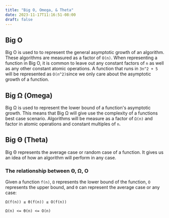 ```yaml
---
title: "Big O, Omega, & Theta"
date: 2023-11-17T11:16:51-08:00
draft: false
---
```


## Big O

Big O is used to to represent the general asymptotic growth of an algorithm. These algorithms are measured as a factor of `O(n)`. When representing a function in Big O, it is common to leave out any constant factors of `n` as well as any other constant atomic operations. A function that runs in `3n^2 + 5` will be represented as `O(n^2)`since we only care about the asymptotic growth of a function.

## Big Ω (Omega)

Big Ω is used to represent the lower bound of a function's asymptotic growth. This means that Big Ω will give use the complexity of a functions best case scenario. Algorithms will be measure as a factor of `Ω(n)` and factor in atomic operations and constant multiples of `n`.

## Big Θ (Theta)

Big Θ represents the average case or random case of a function. It gives us an idea of how an algorithm will perform in any case.

### The relationship between Θ, Ω, O

Given a function `f(n)`, `Ω` represents the lower bound of the function, `O` represents the upper bound, and `Θ` can represent the average case or any case:

```
Ω(f(n)) ≤ Θ(f(n)) ≤ O(f(n))
```

```
Ω(n) <= Θ(n) <= O(n)
```

